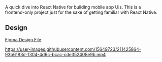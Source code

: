 A quick dive into React Native for building mobile app UIs. This is a frontend-only project just for the sake of getting familiar with React Native.

## Design
[Figma Design File](https://www.figma.com/file/NSkwTKe5YRXgRUWL8cyqst/4-Card-Game?node-id=9%3A10&t=yVPmvVOcFLP9uo39-1)

https://user-images.githubusercontent.com/15649723/211425864-93b6183d-1304-4d6c-bcac-cde352408e9b.mp4
